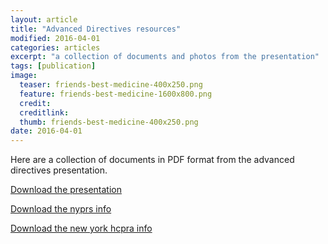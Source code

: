 ```yaml
---
layout: article
title: "Advanced Directives resources"
modified: 2016-04-01
categories: articles
excerpt: "a collection of documents and photos from the presentation"
tags: [publication]
image:
  teaser: friends-best-medicine-400x250.png
  feature: friends-best-medicine-1600x800.png
  credit: 
  creditlink: 
  thumb: friends-best-medicine-400x250.png
date: 2016-04-01
---
```



Here are a collection of documents in PDF format from the advanced directives presentation.

[Download the presentation](/image/2016-04-08-icarus-nyc-advanced-directives-handout.pdf)

[Download the nyprs info](url)

[Download the new york hcpra info](url)
